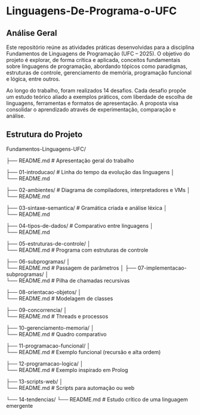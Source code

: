 # Linguagens-De-Programa-o-UFC

## Análise Geral
Este repositório reúne as atividades práticas desenvolvidas para a disciplina Fundamentos de Linguagens de Programação (UFC – 2025).
O objetivo do projeto é explorar, de forma crítica e aplicada, conceitos fundamentais sobre linguagens de programação, abordando tópicos como paradigmas, estruturas de controle, gerenciamento de memória, programação funcional e lógica, entre outros.

Ao longo do trabalho, foram realizados 14 desafios. Cada desafio propõe um estudo teórico aliado a exemplos práticos, com liberdade de escolha de linguagens, ferramentas e formatos de apresentação.
A proposta visa consolidar o aprendizado através de experimentação, comparação e análise.

## Estrutura do Projeto
Fundamentos-Linguagens-UFC/

├── README.md                     # Apresentação geral do trabalho

├── 01-introducao/                # Linha do tempo da evolução das linguagens
│   
     └── README.md

├── 02-ambientes/                 # Diagrama de compiladores, interpretadores e VMs
│   
    └── README.md

├── 03-sintaxe-semantica/         # Gramática criada e análise léxica
│   
└── README.md

├── 04-tipos-de-dados/            # Comparativo entre linguagens
│   
└── README.md

├── 05-estruturas-de-controle/
│   
└── README.md                 # Programa com estruturas de controle

├── 06-subprogramas/
│   
└── README.md                 # Passagem de parâmetros
│
├── 07-implementacao-subprogramas/
│   
└── README.md                 # Pilha de chamadas recursivas

├── 08-orientacao-objetos/
│   
└── README.md                 # Modelagem de classes

├── 09-concorrencia/
│   
└── README.md                 # Threads e processos

├── 10-gerenciamento-memoria/
│   
└── README.md                 # Quadro comparativo

├── 11-programacao-funcional/
│   
└── README.md                 # Exemplo funcional (recursão e alta ordem)

├── 12-programacao-logica/
│   
└── README.md                 # Exemplo inspirado em Prolog

├── 13-scripts-web/
│   
└── README.md                 # Scripts para automação ou web

└── 14-tendencias/
    └── README.md                 # Estudo crítico de uma linguagem emergente
